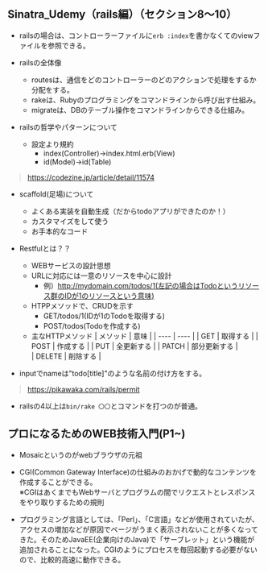 ## Sinatra_Udemy（rails編）（セクション8～10）
- railsの場合は、コントローラーファイルに`erb :index`を書かなくてのviewファイルを参照できる。


- railsの全体像
  - routesは、通信をどのコントローラーのどのアクションで処理をするか分配をする。
  - rakeは、Rubyのプログラミングをコマンドラインから呼び出す仕組み。
  - migrateは、DBのテーブル操作をコマンドラインからできる仕組み。


- railsの哲学やパターンについて
  - 設定より規約
    - index(Controller)→index.html.erb(View)
    - id(Model)→id(Table)
>  https://codezine.jp/article/detail/11574


- scaffold(足場)について
  - よくある実装を自動生成（だからtodoアプリができたのか！）
  - カスタマイズをして使う
  - お手本的なコード


- Restfulとは？？
  - WEBサービスの設計思想
  - URLに対応には一意のリソースを中心に設計
    - 例）http://mydomain.com/todos/1(左記の場合はTodoというリソース群のIDが1のリソースという意味)
  - HTPPメソッドで、CRUDを示す
    - GET/todos/1(IDが1のTodoを取得する)
    - POST/todos(Todoを作成する)
  - 主なHTTPメソッド
  |  メソッド  |  意味  |
  | ---- | ---- |
  |  GET  |  取得する  |
  |  POST  |  作成する  |
  |  PUT  |  全更新する  |
  |  PATCH  |  部分更新する  |  
  |  DELETE  |  削除する  |  


- inputでnameは"todo[title]"のような名前の付け方をする。
> https://pikawaka.com/rails/permit

- railsの4以上は`bin/rake 〇〇`とコマンドを打つのが普通。


## プロになるためのWEB技術入門(P1~)
- Mosaicというのがwebブラウザの元祖


- CGI(Common Gateway Interface)の仕組みのおかげで動的なコンテンツを作成することができる。  
※CGIはあくまでもWebサーバとプログラムの間でリクエストとレスポンスをやり取りするための規則


- プログラミング言語としては、「Perl」、「C言語」などが使用されていたが、アクセスの増加などが原因でページがうまく表示されないことが多くなってきた。そのためJavaEE(企業向けのJava)で「サーブレット」という機能が追加されることになった。CGIのようにプロセスを毎回起動する必要がないので、比較的高速に動作できる。
